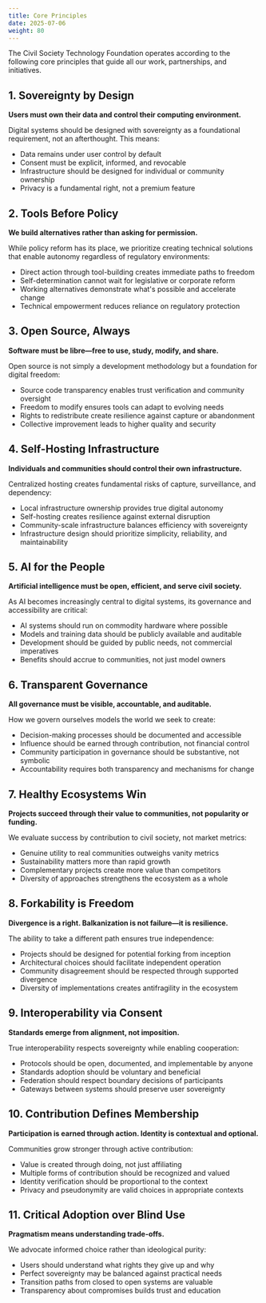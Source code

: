 ```yaml
---
title: Core Principles
date: 2025-07-06
weight: 80
---
```

The Civil Society Technology Foundation operates according to the following core principles that guide all our work, partnerships, and initiatives.

## 1. Sovereignty by Design

**Users must own their data and control their computing environment.**

Digital systems should be designed with sovereignty as a foundational requirement, not an afterthought. This means:

- Data remains under user control by default
- Consent must be explicit, informed, and revocable
- Infrastructure should be designed for individual or community ownership
- Privacy is a fundamental right, not a premium feature

## 2. Tools Before Policy

**We build alternatives rather than asking for permission.**

While policy reform has its place, we prioritize creating technical solutions that enable autonomy regardless of regulatory environments:

- Direct action through tool-building creates immediate paths to freedom
- Self-determination cannot wait for legislative or corporate reform
- Working alternatives demonstrate what's possible and accelerate change
- Technical empowerment reduces reliance on regulatory protection

## 3. Open Source, Always

**Software must be libre—free to use, study, modify, and share.**

Open source is not simply a development methodology but a foundation for digital freedom:

- Source code transparency enables trust verification and community oversight
- Freedom to modify ensures tools can adapt to evolving needs
- Rights to redistribute create resilience against capture or abandonment
- Collective improvement leads to higher quality and security

## 4. Self-Hosting Infrastructure

**Individuals and communities should control their own infrastructure.**

Centralized hosting creates fundamental risks of capture, surveillance, and dependency:

- Local infrastructure ownership provides true digital autonomy
- Self-hosting creates resilience against external disruption
- Community-scale infrastructure balances efficiency with sovereignty
- Infrastructure design should prioritize simplicity, reliability, and maintainability

## 5. AI for the People

**Artificial intelligence must be open, efficient, and serve civil society.**

As AI becomes increasingly central to digital systems, its governance and accessibility are critical:

- AI systems should run on commodity hardware where possible
- Models and training data should be publicly available and auditable
- Development should be guided by public needs, not commercial imperatives
- Benefits should accrue to communities, not just model owners

## 6. Transparent Governance

**All governance must be visible, accountable, and auditable.**

How we govern ourselves models the world we seek to create:

- Decision-making processes should be documented and accessible
- Influence should be earned through contribution, not financial control
- Community participation in governance should be substantive, not symbolic
- Accountability requires both transparency and mechanisms for change

## 7. Healthy Ecosystems Win

**Projects succeed through their value to communities, not popularity or funding.**

We evaluate success by contribution to civil society, not market metrics:

- Genuine utility to real communities outweighs vanity metrics
- Sustainability matters more than rapid growth
- Complementary projects create more value than competitors
- Diversity of approaches strengthens the ecosystem as a whole

## 8. Forkability is Freedom

**Divergence is a right. Balkanization is not failure—it is resilience.**

The ability to take a different path ensures true independence:

- Projects should be designed for potential forking from inception
- Architectural choices should facilitate independent operation
- Community disagreement should be respected through supported divergence
- Diversity of implementations creates antifragility in the ecosystem

## 9. Interoperability via Consent

**Standards emerge from alignment, not imposition.**

True interoperability respects sovereignty while enabling cooperation:

- Protocols should be open, documented, and implementable by anyone
- Standards adoption should be voluntary and beneficial
- Federation should respect boundary decisions of participants
- Gateways between systems should preserve user sovereignty

## 10. Contribution Defines Membership

**Participation is earned through action. Identity is contextual and optional.**

Communities grow stronger through active contribution:

- Value is created through doing, not just affiliating
- Multiple forms of contribution should be recognized and valued
- Identity verification should be proportional to the context
- Privacy and pseudonymity are valid choices in appropriate contexts

## 11. Critical Adoption over Blind Use

**Pragmatism means understanding trade-offs.**

We advocate informed choice rather than ideological purity:

- Users should understand what rights they give up and why
- Perfect sovereignty may be balanced against practical needs
- Transition paths from closed to open systems are valuable
- Transparency about compromises builds trust and education
